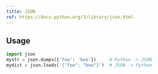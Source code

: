 ```yaml
---
title: JSON
ref: https://docs.python.org/3/library/json.html
---
```


## Usage

```python
import json
mystr = json.dumps({'foo': 'boo'})     # Python -> JSON
mydict = json.loads('{"foo": "boo"}')  # JSON -> Python
```
